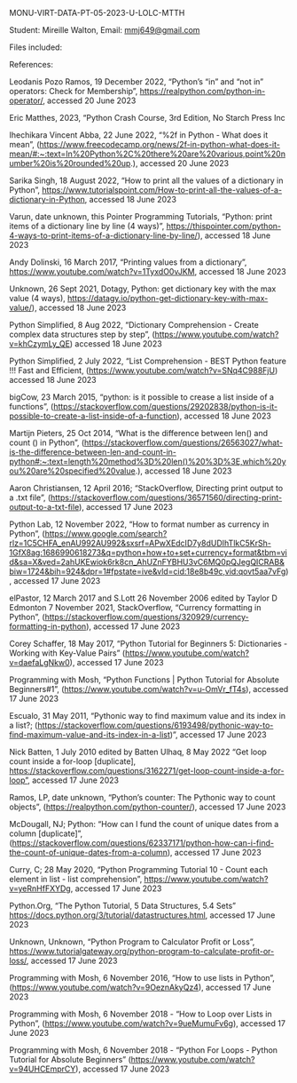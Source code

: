 MONU-VIRT-DATA-PT-05-2023-U-LOLC-MTTH

Student: Mireille Walton,
Email: mmj649@gmail.com 

Files included:

References: 

Leodanis Pozo Ramos, 19 December 2022, “Python’s “in” and “not in” operators: Check for Membership”, https://realpython.com/python-in-operator/, accessed 20 June 2023

Eric Matthes, 2023, “Python Crash Course, 3rd Edition, No Starch Press Inc

Ihechikara Vincent Abba, 22 June 2022, “%2f in Python - What does it mean”, (https://www.freecodecamp.org/news/2f-in-python-what-does-it-mean/#:~:text=In%20Python%2C%20there%20are%20various,point%20number%20is%20rounded%20up.), accessed 20 June 2023

Sarika Singh, 18 August 2022, “How to print all the values of a dictionary in Python”, https://www.tutorialspoint.com/How-to-print-all-the-values-of-a-dictionary-in-Python, accessed 18 June 2023

Varun, date unknown, this Pointer Programming Tutorials, “Python: print items of a dictionary line by line (4 ways)”, https://thispointer.com/python-4-ways-to-print-items-of-a-dictionary-line-by-line/), accessed 18 June 2023

Andy Dolinski, 16 March 2017, “Printing values from a dictionary”, https://www.youtube.com/watch?v=1TyxdO0vJKM, accessed 18 June 2023

Unknown, 26 Sept 2021, Dotagy, Python: get dictionary key with the max value (4 ways), https://datagy.io/python-get-dictionary-key-with-max-value/), accessed 18 June 2023

Python Simplified, 8 Aug 2022, “Dictionary Comprehension - Create complex data structures step by step”, (https://www.youtube.com/watch?v=khCzymLy_QE) accessed 18 June 2023

Python Simplified, 2 July 2022, “List Comprehension - BEST Python feature !!! Fast and Efficient, (https://www.youtube.com/watch?v=SNq4C988FjU) accessed 18 June 2023

bigCow, 23 March 2015, “python: is it possible to crease a list inside of a functions”, (https://stackoverflow.com/questions/29202838/python-is-it-possible-to-create-a-list-inside-of-a-function), accessed 18 June 2023

Martijn Pieters, 25 Oct 2014, “What is the difference between len() and count () in Python”, (https://stackoverflow.com/questions/26563027/what-is-the-difference-between-len-and-count-in-python#:~:text=length%20method%3D%20len()%20%3D%3E,which%20you%20are%20specified%20value.), accessed 18 June 2023

Aaron Christiansen, 12 April 2016; “StackOverflow,  Directing print output to a .txt file”, (https://stackoverflow.com/questions/36571560/directing-print-output-to-a-txt-file), accessed 17 June 2023

Python Lab, 12 November 2022, “How to format number as currency in Python”, (https://www.google.com/search?rlz=1C5CHFA_enAU992AU992&sxsrf=APwXEdcID7y8dUDIhTlkC5KrSh-1GfX8ag:1686990618273&q=python+how+to+set+currency+format&tbm=vid&sa=X&ved=2ahUKEwiok6rk8cn_AhUZnFYBHU3vC6MQ0pQJegQICRAB&biw=1724&bih=924&dpr=1#fpstate=ive&vld=cid:18e8b49c,vid:qovt5aa7vFg), accessed 17 June 2023

elPastor, 12 March 2017 and S.Lott 26 November 2006 edited by Taylor D Edmonton 7 November 2021, StackOverflow, “Currency formatting in Python”, (https://stackoverflow.com/questions/320929/currency-formatting-in-python), accessed 17 June 2023

Corey Schaffer, 18 May 2017, “Python Tutorial for Beginners 5: Dictionaries - Working with Key-Value Pairs” (https://www.youtube.com/watch?v=daefaLgNkw0), accessed 17 June 2023

Programming with Mosh, “Python Functions | Python Tutorial for Absolute Beginners#1”, (https://www.youtube.com/watch?v=u-OmVr_fT4s), accessed 17 June 2023

Escualo, 31 May 2011, “Pythonic way to find maximum value and its index in a list?; (https://stackoverflow.com/questions/6193498/pythonic-way-to-find-maximum-value-and-its-index-in-a-list)”, accessed 17 June 2023

Nick Batten, 1 July 2010 edited by Batten Ulhaq, 8 May 2022 “Get loop count inside a for-loop [duplicate], https://stackoverflow.com/questions/3162271/get-loop-count-inside-a-for-loop”, accessed 17 June 2023

Ramos, LP, date unknown, “Python’s counter: The Pythonic way to count objects”, (https://realpython.com/python-counter/), accessed 17 June 2023

McDougall, NJ; Python: “How can I fund the count of unique dates from a column [duplicate]”, (https://stackoverflow.com/questions/62337171/python-how-can-i-find-the-count-of-unique-dates-from-a-column), accessed 17 June 2023

Curry, C; 28 May 2020, “Python Programming Tutorial 10 - Count each element in list - list comprehension”, https://www.youtube.com/watch?v=yeRnHfFXYDg, accessed 17 June  2023

Python.Org, “The Python Tutorial, 5 Data Structures, 5.4 Sets” https://docs.python.org/3/tutorial/datastructures.html, accessed 17 June 2023

Unknown, Unknown, “Python Program to Calculator Profit or Loss”, https://www.tutorialgateway.org/python-program-to-calculate-profit-or-loss/, accessed 17 June 2023

Programming with Mosh, 6 November 2016, “How to use lists in Python”, (https://www.youtube.com/watch?v=9OeznAkyQz4), accessed 17 June 2023

Programming with Mosh, 6 November 2018 - “How to Loop over Lists in Python”, (https://www.youtube.com/watch?v=9ueMumuFv6g), accessed 17 June 2023

Programming with Mosh, 6 November 2018 - “Python For Loops - Python Tutorial for Absolute Beginners” (https://www.youtube.com/watch?v=94UHCEmprCY), accessed 17 June 2023
